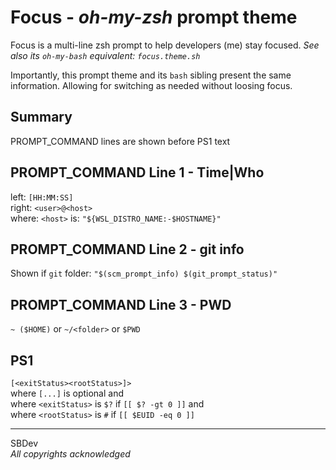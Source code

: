 # Focus - _oh-my-zsh_ prompt theme
Focus is a multi-line zsh prompt to help developers (me) stay focused. 
_See also its `oh-my-bash` equivalent: `focus.theme.sh`_

Importantly, this prompt theme and its `bash` sibling present the same information. Allowing for switching as needed without loosing focus.

## Summary
PROMPT_COMMAND lines are shown before PS1 text

## PROMPT_COMMAND Line 1 - Time|Who
left: `[HH:MM:SS]`       
right: `<user>@<host>`    
where: `<host>` is: `"${WSL_DISTRO_NAME:-$HOSTNAME}"`

## PROMPT_COMMAND Line 2 - git info
Shown if `git` folder: `"$(scm_prompt_info) $(git_prompt_status)"`

## PROMPT_COMMAND Line 3 - PWD
`~ ($HOME)` or 
`~/<folder>` or 
`$PWD`


## PS1
`[<exitStatus><rootStatus>]> `    
where `[...]` is optional and      
where `<exitStatus>` is `$?` if `[[ $? -gt 0 ]]` and      
where `<rootStatus>` is `#` if `[[ $EUID -eq 0 ]]`

---     
SBDev    
_All copyrights acknowledged_     
